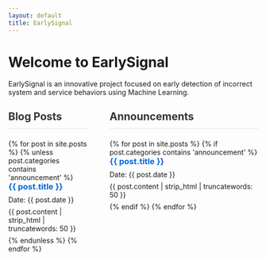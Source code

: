 ```yaml
---
layout: default
title: EarlySignal
---
```


# Welcome to EarlySignal

EarlySignal is an innovative project focused on early detection of incorrect system and service behaviors using Machine Learning.

<div class="two-column-layout">
  <div class="main-content">
    <h2>Blog Posts</h2>
    {% for post in site.posts %}
      {% unless post.categories contains 'announcement' %}
        <article>
          <h3><a href="{{ site.baseurl }}{{ post.url }}">{{ post.title }}</a></h3>
          <p>Date: {{ post.date }}</p>
          <p>{{ post.content | strip_html | truncatewords: 50 }}</p>
        </article>
      {% endunless %}
    {% endfor %}
  </div>

  <div class="sidebar">
    <h2>Announcements</h2>
    {% for post in site.posts %}
      {% if post.categories contains 'announcement' %}
        <article>
          <h3><a href="{{ site.baseurl }}{{ post.url }}">{{ post.title }}</a></h3>
          <p>Date: {{ post.date }}</p>
          <p>{{ post.content | strip_html | truncatewords: 50 }}</p>
        </article>
      {% endif %}
    {% endfor %}
  </div>
</div>

<style>
.two-column-layout {
  display: flex;
  gap: 3em;
  margin-top: 2em;
  align-items: flex-start;
}

.main-content {
  flex: 2;
  min-width: 0; /* Prevents flex item from overflowing */
}

.sidebar {
  flex: 1;
  min-width: 300px;
  max-width: 400px;
}

h2 {
  margin-top: 0;
  margin-bottom: 1em;
  color: #333;
  border-bottom: 2px solid #eee;
  padding-bottom: 0.5em;
}

h3 {
  margin-top: 0;
  margin-bottom: 0.5em;
  color: #333;
}

article {
  margin-bottom: 2em;
  padding-bottom: 2em;
  border-bottom: 1px solid #eee;
}

article:last-child {
  border-bottom: none;
  margin-bottom: 0;
  padding-bottom: 0;
}

article p {
  margin: 0.5em 0;
}

.post-meta {
  color: #666;
  font-size: 0.9em;
}

a {
  color: #0366d6;
  text-decoration: none;
}

a:hover {
  text-decoration: underline;
}

@media (max-width: 768px) {
  .two-column-layout {
    flex-direction: column;
    gap: 2em;
  }
  
  .sidebar {
    min-width: 100%;
    max-width: none;
  }
}
</style> 